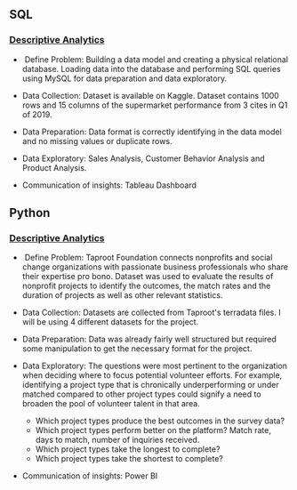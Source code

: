 ## SQL

### [Descriptive Analytics](https://github.com/thienclaa/congenial-octo-memory/tree/main/Personal%20Projects/SQL)

  -  Define Problem: Building a data model and creating a physical relational database. Loading data into the database and performing SQL queries using MySQL for data preparation and data exploratory.
 
  - Data Collection: Dataset is available on Kaggle. Dataset contains 1000 rows and 15 columns of the supermarket performance from 3 cites in Q1 of 2019.

  - Data Preparation: Data format is correctly identifying in the data model and no missing values or duplicate rows.

  - Data Exploratory: Sales Analysis, Customer Behavior Analysis and Product Analysis.

  - Communication of insights: Tableau Dashboard

## Python

### [Descriptive Analytics](https://github.com/thienclaa/congenial-octo-memory/tree/main/Personal%20Projects/SQL)

  -  Define Problem: Taproot Foundation connects nonprofits and social change organizations with passionate business professionals who share their expertise pro bono. Dataset was used to evaluate the results of nonprofit projects to identify the outcomes, the match rates and the duration of projects as well as other relevant statistics.
 
  - Data Collection: Datasets are collected from Taproot's terradata files. I will be using 4 different datasets for the project.

  - Data Preparation: Data was already fairly well structured but required some manipulation to get the necessary format for the project.

  - Data Exploratory: The questions were most pertinent to the organization when deciding where to focus potential volunteer efforts. For example, identifying a project type that is chronically underperforming or under matched compared to other project types could signify a need to broaden the pool of volunteer talent in that area. 
    - Which project types produce the best outcomes in the survey data?
    - Which project types perform better on the platform? Match rate, days to match, number of inquiries received.
    - Which project types take the longest to complete?
    - Which project types take the shortest to complete?
      
  - Communication of insights: Power BI

